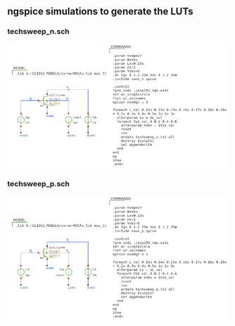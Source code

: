 ## ngspice simulations to generate the LUTs
### techsweep_n.sch

<p align="center">
   <img src="./img/techsweep_n.png" width="800" />
</p>

### techsweep_p.sch
<p align="center">
   <img src="./img/techsweep_p.png" width="800" />
</p>
